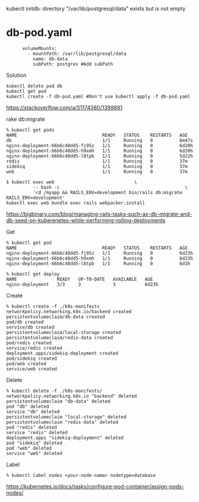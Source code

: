 kubectl initdb: directory "/var/lib/postgresql/data" exists but is not empty

# db-pod.yaml
```
      volumeMounts:
        - mountPath: /var/lib/postgresql/data
          name: db-data
          subPath: postgres #Add subPath
```

Solution
```
kubectl delete pod db
kubectl get pod
kubectl create -f db-pod.yaml #Don't use kubectl apply -f db-pod.yaml 
```
https://stackoverflow.com/a/51174380/1399891


rake db:migrate 
```
% kubectl get pods
NAME                                READY   STATUS    RESTARTS   AGE
db                                  1/1     Running   0          6m47s
nginx-deployment-66b6c48dd5-fj95z   1/1     Running   0          6d20h
nginx-deployment-66b6c48dd5-h9xmh   1/1     Running   0          6d20h
nginx-deployment-66b6c48dd5-l8tpb   1/1     Running   0          5d22h
redis                               1/1     Running   0          37m
sidekiq                             1/1     Running   0          37m
web                                 1/1     Running   0          37m
```
```
$ kubectl exec web                              \
          -- bash -c                                               \
          'cd /myapp && RAILS_ENV=development bin/rails db:migrate RAILS_ENV=development'
kubectl exec web bundle exec rails webpacker:install

```
https://bigbinary.com/blog/managing-rails-tasks-such-as-db-migrate-and-db-seed-on-kuberenetes-while-performing-rolling-deployments

Get
```
% kubectl get pod 
NAME                                READY   STATUS    RESTARTS   AGE
nginx-deployment-66b6c48dd5-fj95z   1/1     Running   0          6d23h
nginx-deployment-66b6c48dd5-h9xmh   1/1     Running   0          6d23h
nginx-deployment-66b6c48dd5-l8tpb   1/1     Running   0          6d1h

% kubectl get deploy
NAME               READY   UP-TO-DATE   AVAILABLE   AGE
nginx-deployment   3/3     3            3           6d23h
```

Create
```
% kubectl create -f ./k8s-manifests 
networkpolicy.networking.k8s.io/backend created
persistentvolumeclaim/db-data created
pod/db created
service/db created
persistentvolumeclaim/local-storage created
persistentvolumeclaim/redis-data created
pod/redis created
service/redis created
deployment.apps/sidekiq-deployment created
pod/sidekiq created
pod/web created
service/web created
```

Delete
```
% kubectl delete -f ./k8s-manifests/      
networkpolicy.networking.k8s.io "backend" deleted
persistentvolumeclaim "db-data" deleted
pod "db" deleted
service "db" deleted
persistentvolumeclaim "local-storage" deleted
persistentvolumeclaim "redis-data" deleted
pod "redis" deleted
service "redis" deleted
deployment.apps "sidekiq-deployment" deleted
pod "sidekiq" deleted
pod "web" deleted
service "web" deleted
```

Label
```
% kubectl label nodes <your-node-name> nodetype=database
```
https://kubernetes.io/docs/tasks/configure-pod-container/assign-pods-nodes/
